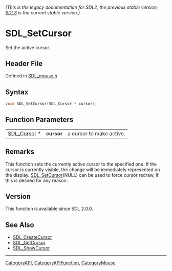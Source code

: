 ###### (This is the legacy documentation for SDL2, the previous stable version; [SDL3](https://wiki.libsdl.org/SDL3/) is the current stable version.)
# SDL_SetCursor

Set the active cursor.

## Header File

Defined in [SDL_mouse.h](https://github.com/libsdl-org/SDL/blob/SDL2/include/SDL_mouse.h)

## Syntax

```c
void SDL_SetCursor(SDL_Cursor * cursor);
```

## Function Parameters

|                            |            |                          |
| -------------------------- | ---------- | ------------------------ |
| [SDL_Cursor](SDL_Cursor) * | **cursor** | a cursor to make active. |

## Remarks

This function sets the currently active cursor to the specified one. If the
cursor is currently visible, the change will be immediately represented on
the display. [SDL_SetCursor](SDL_SetCursor)(NULL) can be used to force
cursor redraw, if this is desired for any reason.

## Version

This function is available since SDL 2.0.0.

## See Also

- [SDL_CreateCursor](SDL_CreateCursor)
- [SDL_GetCursor](SDL_GetCursor)
- [SDL_ShowCursor](SDL_ShowCursor)

----
[CategoryAPI](CategoryAPI), [CategoryAPIFunction](CategoryAPIFunction), [CategoryMouse](CategoryMouse)

